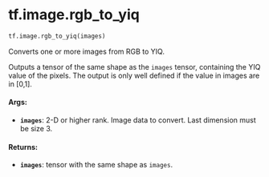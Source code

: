 <div itemscope itemtype="http://developers.google.com/ReferenceObject">
<meta itemprop="name" content="tf.image.rgb_to_yiq" />
<meta itemprop="path" content="Stable" />
</div>

# tf.image.rgb_to_yiq

``` python
tf.image.rgb_to_yiq(images)
```

Converts one or more images from RGB to YIQ.

Outputs a tensor of the same shape as the `images` tensor, containing the YIQ
value of the pixels.
The output is only well defined if the value in images are in [0,1].

#### Args:

* <b>`images`</b>: 2-D or higher rank. Image data to convert. Last dimension must be
    size 3.


#### Returns:

* <b>`images`</b>: tensor with the same shape as `images`.